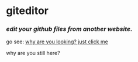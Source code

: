 # giteditor
### ***edit your github files from another website.***
go see: [why are you looking? just click me](https://blookethub.pages.dev/tools/giteditor/landing)

why are you still here?

